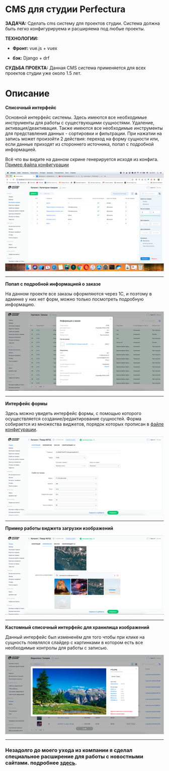 # CMS для студии Perfectura

**ЗАДАЧА:** Сделать cms систему для проектов студии. Система должна быть легко конфигурируема
и расширяема под любые проекты.

**ТЕХНОЛОГИИ:**

* **Фронт:** vue.js + vuex

* **бэк:** Django + drf


**СУДЬБА ПРОЕКТА:** Данная CMS система применяется для всех проектов студии уже около 1.5 лет.

# Описание

**Списочный интерфейс**

Основной интерфейс системы. Здесь имеются все необходимые инструменты для работы с существующими сущностями.
Удаление, активация/деактивация. Также имеются все необходимые инструменты для представления данных - 
сортировки и фильтрации. При нажатии на запись может произойти 2 действия: переход на форму сущности 
или, если данные приходят из стороннего источника, попап с подробной информацией.

Всё что вы видите на данном скрине генерируется исходя из конфига. 
[Пример файла конфигурации](/3.Perfectura_cms/code_examples/configs/list_config.js)

![](../static/01.png)

---

**Попап с подробной информацией о заказе**

На данном проекте все заказы оформляются через 1С, и поэтому в админке у них нет форм, можно только
посмотреть подробную информацию. 

![](../static/02.png)

---

**Интерфейс формы**

Здесь можно увидеть интерфейс формы, с помощью которого осуществляется создание/редактирование 
сущностей. Форма собирается из множества виджетов, порядок которых прописан в
[файле конфигурации](/3.Perfectura_cms/code_examples/configs/form_config.js).

![](../static/03.png)

---

**Пример работы виджета загрузки изображений**


![](../static/04.png)

---

**Кастомный списочный интерфейс для хранилища изображений**

Данный интерфейс был измененём для того чтобы при клике на сущность появлялся слайдер с картинками в
котором есть все необходимые контролы для работы с записью.

![](../static/05.png)

---

### Незадолго до моего ухода из компании я сделал специальное расширение для работы с новостными сайтами. подробнее [здесь](/3.Perfectura_cms/ru/post_editor).